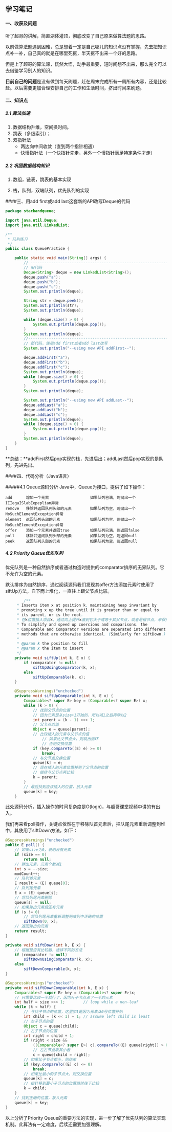 ## 学习笔记

#### 一、收获及问题
听了超哥的讲解，简直湖体灌顶，彻底改变了自己原来做算法题的思路。

以前做算法题遇到困难，总是想着一定是自己哪儿的知识点没有掌握，先去把知识点补一补，自己真的就是在哪里死抠，半天抠不出来一个好的思路。

但是上了超哥的算法课，恍然大悟，动手最重要，短时间想不出来，那么完全可以去借鉴学习别人的知识。

**目前自己的问题**是没有做到每天刷题，赶在周末完成所有一周所有内容，还是比较赶。以后需要更加合理安排自己的工作和生活时间，挤出时间来刷题。




#### 二、知识点
##### 2.1 算法加速
1. 数据结构升维，空间换时间。
2. 跳表（多级索引）；
3. 双指针法
	* 两边向中间收敛（直到两个指针相遇）
	* 快慢指针法（一个快指针先走，另外一个慢指针满足特定条件才走）

##### 2.2 巩固数据结构知识
1. 数组，链表，跳表的基本实现

2. 栈，队列，双端队列，优先队列的实现

   

####三、用add first或add last这套新的API改写Deque的代码
```java
package stackandqueue;

import java.util.Deque;
import java.util.LinkedList;

/**
 * 队列练习
 */
public class QueuePractice {

    public static void main(String[] args) {
        // -------------------------------------------------------------
        // 旧代码
        Deque<String> deque = new LinkedList<String>();
        deque.push("a");
        deque.push("b");
        deque.push("c");
        System.out.println(deque);

        String str = deque.peek();
        System.out.println(str);
        System.out.println(deque);

        while (deque.size() > 0) {
            System.out.println(deque.pop());
        }
        System.out.println(deque);
        //---------------------------------------------------------------
        // 新代码，使用add first或者add last改写
        System.out.println("--using new API addFirst--");

        deque.addFirst("a");
        deque.addFirst("b");
        deque.addFirst("c");
        System.out.println(deque);
        while (deque.size() > 0) {
            System.out.println(deque.pop());
        }
        System.out.println(deque);

        System.out.println("--using new API addLast--");
        deque.addLast("a");
        deque.addLast("b");
        deque.addLast("c");
        System.out.println(deque);
        while (deque.size() > 0) {
            System.out.println(deque.pop());
        }
        System.out.println(deque);
    }
}
```
**总结：**addFirst然后pop实现的栈，先进后出；addLast然后pop实现的是队列，先进先出。



####四、代码分析（Java语言）

#####4.1 Queue源码分析
Java中，Queue为接口，提供了如下操作：

```
add      增加一个元索                  如果队列已满，则抛出一个IIIegaISlabEepeplian异常
remove   移除并返回队列头部的元素        如果队列为空，则抛出一个NoSuchElementException异常
element  返回队列头部的元素             如果队列为空，则抛出一个NoSuchElementException异常
offer    添加一个元素并返回true         如果队列已满，则返回false
poll     移除并返问队列头部的元素        如果队列为空，则返回null
peek     返回队列头部的元素             如果队列为空，则返回null
```

##### 4.2 Priority Queue优先队列

优先队列是一种自然排序或者通过构造时提供的comparator排序的无界队列。它不允许为空的元素。

默认排序为自然排序，通过阅读源码我们发现其offer方法添加元素时使用了siftUp方法，自下而上堆化，一直往上跟父节点比较。

```java
		/**
     * Inserts item x at position k, maintaining heap invariant by
     * promoting x up the tree until it is greater than or equal to
     * its parent, or is the root.
     * 在k位置插入项目x，通过向上提升x直到它大于或等于其父节点，或者是根节点，来保持堆不变。
     * To simplify and speed up coercions and comparisons. the
     * Comparable and Comparator versions are separated into different
     * methods that are otherwise identical. (Similarly for siftDown.)
     *
     * @param k the position to fill
     * @param x the item to insert
     */
    private void siftUp(int k, E x) {
        if (comparator != null)
            siftUpUsingComparator(k, x);
        else
            siftUpComparable(k, x);
    }

    @SuppressWarnings("unchecked")
    private void siftUpComparable(int k, E x) {
        Comparable<? super E> key = (Comparable<? super E>) x;
        while (k > 0) {
            // 找到父节点的位置
            // 因为元素是从size+1开始的，所以减1之后再除以2
            int parent = (k - 1) >>> 1;
            // 父节点的值
            Object e = queue[parent];
          	// 比较插入的元素与父节点的值
        		// 如果比父节点大，则跳出循环
        		// 否则交换位置
            if (key.compareTo((E) e) >= 0)
                break;
            // 与父节点交换位置
            queue[k] = e;
            // 现在插入的元素位置移到了父节点的位置
            // 继续与父节点再比较
            k = parent;
        }
        // 最后找到应该插入的位置，放入元素
        queue[k] = key;
    }
```

此处源码分析，插入操作的时间复杂度是O(logn)，与超哥课堂视频中讲的有出入。



我们再来看poll操作，关键点依然在于移除队首元素后，把队尾元素重新调整到堆中，其使用了siftDown方法，如下：

```java
@SuppressWarnings("unchecked")
public E poll() {
    // 如果size为0，说明没有元素
    if (size == 0)
        return null;
    // 弹出元素，元素个数减1
    int s = --size;
    modCount++;
    // 队列首元素
    E result = (E) queue[0];
    // 队列尾元素
    E x = (E) queue[s];
    // 将队列尾元素删除
    queue[s] = null;
    // 如果弹出元素后还有元素
    if (s != 0)
        // 将队列尾元素重新调整到堆列中正确的位置
        siftDown(0, x);
    // 返回弹出的元素
    return result;
}

private void siftDown(int k, E x) {
    // 根据是否有比较器，选择不同的方法
    if (comparator != null)
        siftDownUsingComparator(k, x);
    else
        siftDownComparable(k, x);
}

@SuppressWarnings("unchecked")
private void siftDownComparable(int k, E x) {
    Comparable<? super E> key = (Comparable<? super E>)x;
    // 只需要比较一半就行了，因为叶子节点占了一半的元素
    int half = size >>> 1;        // loop while a non-leaf
    while (k < half) {
        // 寻找子节点的位置，这里加1是因为元素从0号位置开始
        int child = (k << 1) + 1; // assume left child is least
        // 左子节点的值
        Object c = queue[child];
        // 右子节点的位置
        int right = child + 1;
        if (right < size &&
            ((Comparable<? super E>) c).compareTo((E) queue[right]) > 0)
            // 左右节点取其小者
            c = queue[child = right];
        // 如果比子节点都小，则结束
        if (key.compareTo((E) c) <= 0)
            break;
        // 如果比最小的子节点大，则交换位置
        queue[k] = c;
        // 指针移到最小子节点的位置继续往下比较
        k = child;
    }
    // 找到正确的位置，放入元素
    queue[k] = key;
}
```

以上分析了Priority Queue的重要方法的实现，进一步了解了优先队列的算法实现机制。此算法有一定难度，后续还需要加强理解。

